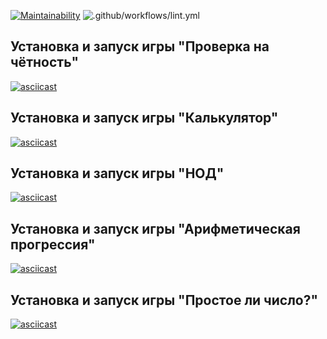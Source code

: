 [![Maintainability](https://api.codeclimate.com/v1/badges/155724e7ffd61dc3c6fc/maintainability)](https://codeclimate.com/github/alexandertolchinsky/backend-project-lvl1/maintainability)
![.github/workflows/lint.yml](https://github.com/alexandertolchinsky/backend-project-lvl1/workflows/.github/workflows/runLinter.yml/badge.svg)

## Установка и запуск игры "Проверка на чётность"
[![asciicast](https://asciinema.org/a/1sVZQfli1pEoQCXVadcV6CZcG.svg)](https://asciinema.org/a/1sVZQfli1pEoQCXVadcV6CZcG)

## Установка и запуск игры "Калькулятор"
[![asciicast](https://asciinema.org/a/fnDGIdxIgYxWNsgMkOeNlJbKP.svg)](https://asciinema.org/a/fnDGIdxIgYxWNsgMkOeNlJbKP)

## Установка и запуск игры "НОД"
[![asciicast](https://asciinema.org/a/kTe10reLF9uYLkWm9fKauxLiX.svg)](https://asciinema.org/a/kTe10reLF9uYLkWm9fKauxLiX)

## Установка и запуск игры "Арифметическая прогрессия"
[![asciicast](https://asciinema.org/a/kh4Miy2fhB5hnKyJsp6k3VSPJ.svg)](https://asciinema.org/a/kh4Miy2fhB5hnKyJsp6k3VSPJ)

## Установка и запуск игры "Простое ли число?"
[![asciicast](https://asciinema.org/a/9daRmODerwv7Mv9KJrth3opSG.svg)](https://asciinema.org/a/9daRmODerwv7Mv9KJrth3opSG)

